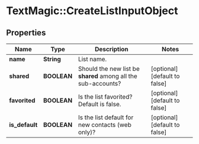 # TextMagic::CreateListInputObject

## Properties
Name | Type | Description | Notes
------------ | ------------- | ------------- | -------------
**name** | **String** | List name. | 
**shared** | **BOOLEAN** | Should the new list be **shared** among all the sub-accounts? | [optional] [default to false]
**favorited** | **BOOLEAN** | Is the list favorited? Default is false. | [optional] [default to false]
**is_default** | **BOOLEAN** | Is the list default for new contacts (web only)? | [optional] [default to false]


